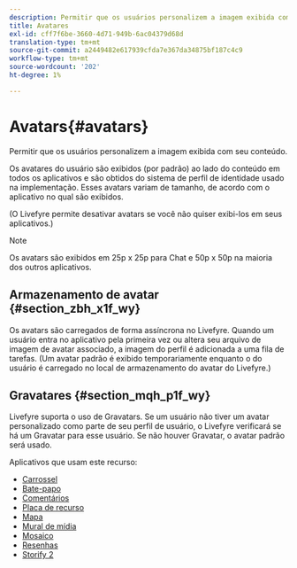 ```yaml
---
description: Permitir que os usuários personalizem a imagem exibida com seu conteúdo.
title: Avatares
exl-id: cff7f6be-3660-4d71-949b-6ac04379d68d
translation-type: tm+mt
source-git-commit: a2449482e617939cfda7e367da34875bf187c4c9
workflow-type: tm+mt
source-wordcount: '202'
ht-degree: 1%

---
```


# Avatars{#avatars}

Permitir que os usuários personalizem a imagem exibida com seu conteúdo.

Os avatares do usuário são exibidos (por padrão) ao lado do conteúdo em todos os aplicativos e são obtidos do sistema de perfil de identidade usado na implementação. Esses avatars variam de tamanho, de acordo com o aplicativo no qual são exibidos.

(O Livefyre permite desativar avatars se você não quiser exibi-los em seus aplicativos.)

>[!NOTE]
>
>Os avatars são exibidos em 25p x 25p para Chat e 50p x 50p na maioria dos outros aplicativos.

## Armazenamento de avatar {#section_zbh_x1f_wy}

Os avatars são carregados de forma assíncrona no Livefyre. Quando um usuário entra no aplicativo pela primeira vez ou altera seu arquivo de imagem de avatar associado, a imagem do perfil é adicionada a uma fila de tarefas. (Um avatar padrão é exibido temporariamente enquanto o do usuário é carregado no local de armazenamento do avatar do Livefyre.)

## Gravatares {#section_mqh_p1f_wy}

Livefyre suporta o uso de Gravatars. Se um usuário não tiver um avatar personalizado como parte de seu perfil de usuário, o Livefyre verificará se há um Gravatar para esse usuário. Se não houver Gravatar, o avatar padrão será usado.


Aplicativos que usam este recurso:

* [Carrossel](/help/using/c-about-apps/c-carousel-app/c-carousel-app.md#c_carousel_app)
* [Bate-papo](/help/using/c-about-apps/c-chat-app/c-chat-app.md#c_chat_app)
* [Comentários](/help/using/c-about-apps/c-comments/c-comments.md)
* [Placa de recurso](/help/using/c-about-apps/c-feature-card-app/c-feature-card-app.md#c_feature_card_app)
* [Mapa](/help/using/c-about-apps/c-map-app/c-map-app.md#c_map_app)
* [Mural de mídia](/help/using/c-about-apps/c-media-wall-app/c-media-wall-app.md#c_media_wall_app)
* [Mosaico](/help/using/c-about-apps/c-mosaic-app/c-mosaic-app.md#c_mosaic_app)
* [Resenhas](/help/using/c-about-apps/c-reviews-app/c-reviews-app.md#c_reviews_app)
* [Storify 2](/help/using/c-about-apps/c-storify2/c-storify2.md#c_storify2)
